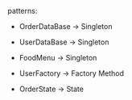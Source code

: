 patterns:

- OrderDataBase -> Singleton
- UserDataBase -> Singleton
- FoodMenu -> Singleton

- UserFactory -> Factory Method

- OrderState -> State
